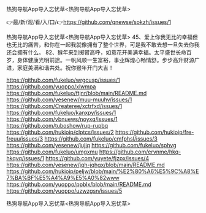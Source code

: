 热狗导航App导入忘忧草<热狗导航App导入忘忧草>

👉最/新/观/看/入/口/👉https://github.com/qnewse/sokzh/issues/1

热狗导航App导入忘忧草<热狗导航App导入忘忧草>	45、爱上你我无比的幸福但也无比的痛苦，和你在一起我就像拥有了整个世界，可是我不敢去想一旦失去你我还会拥有什么。
		82、猴年来到掷臂高呼，如意花开美满幸福。太平盛世长命百岁，身体健康光明前途。一帆风顺一生富裕，事业辉煌心畅情舒。步步高升财源广进，家庭美满和谐共处。祝你猴年开门大吉！


https://github.com/fukeluo/wrgcusp/issues/1
https://github.com/yuoppo/xlwmpa
https://github.com/fukeluo/ftjnr/blob/main/README.md
https://github.com/yesenew/muu-muuhv/issues/1
https://github.com/Createree/xctrfxd/issues/1
https://github.com/fukeluo/kanxpy/issues/1
https://github.com/vbnuews/noyxq/issues/1
https://github.com/tuboshow/rup-rupbq
https://github.com/hukioip/clptcs/issues/2
https://github.com/hukioip/fre-freuu/issues/3
https://github.com/fukeluo/cmfphsl/issues/3
https://github.com/yesenew/jujiq
https://github.com/fukeluo/sphvg
https://github.com/fukeluo/umgxmu
https://github.com/ervnme/hkq-hkqvq/issues/1
https://github.com/yuyete/fjzpx/issues/4
https://github.com/yesenew/jqh-jqhgx/blob/main/README.md
https://github.com/hukioip/peljw/blob/main/%E2%80%A6%E5%9C%A8%E7%BA%BF%E5%A4%A9%E5%A0%82www
https://github.com/yuoppo/ppblx/blob/main/README.md
https://github.com/yuoppo/uzwzgsn/issues/5

热狗导航App导入忘忧草&lt;热狗导航App导入忘忧草>
